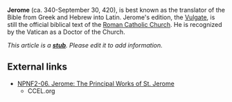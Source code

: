 **Jerome** (ca. 340-September 30, 420), is best known as the
translator of the Bible from Greek and Hebrew into Latin. Jerome's
edition, the [Vulgate](Vulgate "Vulgate"), is still the official
biblical text of the
[Roman Catholic Church](Roman_Catholic_Church "Roman Catholic Church").
He is recognized by the Vatican as a Doctor of the Church.

*This article is a **[stub](http://www.theopedia.com/Category:Theopedia_stubs "Category:Theopedia stubs")**. Please edit it to add information.*
## External links

-   [NPNF2-06. Jerome: The Principal Works of St. Jerome](http://www.ccel.org/ccel/schaff/npnf206.html)
    - CCEL.org



